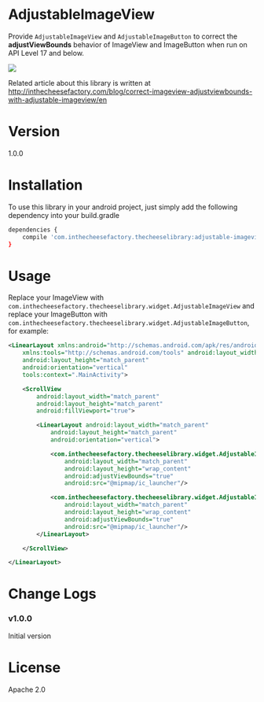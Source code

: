 # AdjustableImageView

Provide `AdjustableImageView` and `AdjustableImageButton` to correct the **adjustViewBounds** behavior of ImageView and ImageButton when run on API Level 17 and below.

![](http://inthecheesefactory.com/uploads/source/adjustableimageview/final.png)

Related article about this library is written at http://inthecheesefactory.com/blog/correct-imageview-adjustviewbounds-with-adjustable-imageview/en

# Version

1.0.0

# Installation

To use this library in your android project, just simply add the following dependency into your build.gradle

```sh
dependencies {
    compile 'com.inthecheesefactory.thecheeselibrary:adjustable-imageview:1.0.0'
}
```

# Usage

Replace your ImageView with `com.inthecheesefactory.thecheeselibrary.widget.AdjustableImageView` and replace your ImageButton with `com.inthecheesefactory.thecheeselibrary.widget.AdjustableImageButton`, for example:

```xml
<LinearLayout xmlns:android="http://schemas.android.com/apk/res/android"
    xmlns:tools="http://schemas.android.com/tools" android:layout_width="match_parent"
    android:layout_height="match_parent"
    android:orientation="vertical"
    tools:context=".MainActivity">

    <ScrollView
        android:layout_width="match_parent"
        android:layout_height="match_parent"
        android:fillViewport="true">

        <LinearLayout android:layout_width="match_parent"
            android:layout_height="match_parent"
            android:orientation="vertical">

            <com.inthecheesefactory.thecheeselibrary.widget.AdjustableImageView
                android:layout_width="match_parent"
                android:layout_height="wrap_content"
                android:adjustViewBounds="true"
                android:src="@mipmap/ic_launcher"/>

            <com.inthecheesefactory.thecheeselibrary.widget.AdjustableImageView
                android:layout_width="match_parent"
                android:layout_height="wrap_content"
                android:adjustViewBounds="true"
                android:src="@mipmap/ic_launcher"/>
        </LinearLayout>

    </ScrollView>

</LinearLayout>
```

# Change Logs

### v1.0.0

Initial version

# License
Apache 2.0

